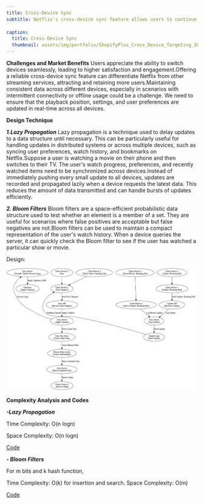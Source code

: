 ```yaml
---
title: Cross-Device Sync
subtitle: Netflix's cross-device sync feature allows users to continue watching content across multiple devices.A user might start watching a movie on their smart TV, pause it, and then continue from the same point on their smartphone. This capability enhances user experience by providing continuity and convenience, ensuring that users can pick up right where they left off, regardless of the device they are using.

caption:
  title: Cross-Device Sync
  thumbnail: assets/img/portfolio/ShopifyPlus_Cross_Device_Targeting_3840x2160.png
---
```

**Challenges and Market Benefits**
Users appreciate the ability to switch devices seamlessly, leading to higher satisfaction and engagement.Offering a reliable cross-device sync feature can differentiate Netflix from other streaming services, attracting and retaining more users.Maintaining consistent data across different devices, especially in scenarios with intermittent connectivity or offline usage could be a challenge. We need to ensure that the playback position, settings, and user preferences are updated in real-time across all devices.

**Design Technique**

_**1.Lazy Propagation**_
Lazy propagation is a technique used to delay updates to a data structure until necessary. This can be particularly useful for handling updates in distributed systems or across multiple devices, such as syncing user preferences, watch history, and bookmarks on Netflix.Suppose a user is watching a movie on their phone and then switches to their TV. The user's watch progress, preferences, and recently watched items need to be synchronized across devices.Instead of immediately pushing every small update to all devices, updates are recorded and propagated lazily when a device requests the latest data.
This reduces the amount of data transmitted and can handle bursts of updates efficiently.

_**2. Bloom Filters**_
Bloom filters are a space-efficient probabilistic data structure used to test whether an element is a member of a set. They are useful for scenarios where false positives are acceptable but false negatives are not.Bloom filters can be used to maintain a compact representation of the user's watch history.
When a device queries the server, it can quickly check the Bloom filter to see if the user has watched a particular show or movie.

Design:

<img src="assets/img/inside/muti-device.png" width="500">

**Complexity Analysis and Codes**

_**-Lazy Propagation**_

Time Complexity: O(n logn)

Space Complexity: O(n logn)

[Code](https://github.com/PAI-SHREYA/DSA/blob/main/Software%20Principles/LazyPropagation.cpp)

_**- Bloom Filters**_

For m bits and k hash function,

Time Complexity: O(k) for insertion and search.
Space Complexity: O(m)

[Code](https://github.com/PAI-SHREYA/DSA/blob/main/Bloom.cpp)







